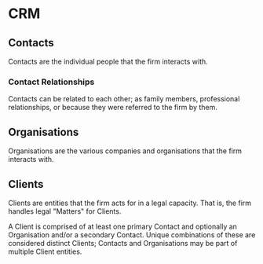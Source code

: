 # CRM

## Contacts

Contacts are the individual people that the firm interacts with.

### Contact Relationships

Contacts can be related to each other; as family members, professional relationships, or because they were referred to the firm by them.

## Organisations

Organisations are the various companies and organisations that the firm interacts with.

## Clients

Clients are entities that the firm acts for in a legal capacity. That is, the firm handles legal "Matters" for Clients.

A Client is comprised of at least one primary Contact and optionally an Organisation and/or a secondary Contact. Unique combinations of these are considered distinct Clients; Contacts and Organisations may be part of multiple Client entities.
